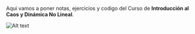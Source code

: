 

Aqui vamos a poner notas, ejercicios y codigo del Curso de
**Introducción al Caos y Dinámica No Lineal**.

![Alt text](https://github.com/kzapfe/CursoCaos01/blob/master/Test02.png "Un Pendulo Simple")
